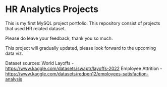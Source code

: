 # HR Analytics Projects

This is my first MySQL project portfolio. This repository consist of projects that used HR related dataset.

Please do leave your feedback, thank you so much.

This project will gradually updated, please look forward to the upcoming data viz.

Dataset sources: 
World Layoffs - https://www.kaggle.com/datasets/swaptr/layoffs-2022
Employee Attrition - https://www.kaggle.com/datasets/redpen12/employees-satisfaction-analysis
